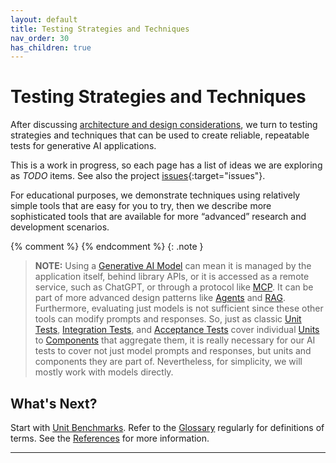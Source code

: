 ```yaml
---
layout: default
title: Testing Strategies and Techniques
nav_order: 30
has_children: true
---
```


# Testing Strategies and Techniques

After discussing [architecture and design considerations]({{site.baseurl}}/arch-design/), we turn to testing strategies and techniques that can be used to create reliable, repeatable tests for generative AI applications. 

This is a work in progress, so each page has a list of ideas we are exploring as _TODO_ items. See also the project [issues](https://github.com/The-AI-Alliance/ai-application-testing/issues){:target="issues"}.

For educational purposes, we demonstrate techniques using relatively simple tools that are easy for you to try, then we describe more sophisticated tools that are available for more &ldquo;advanced&rdquo; research and development scenarios.

{% comment %}
{% endcomment %}
{: .note }
> **NOTE:** Using a [Generative AI Model]({{site.glossaryurl}}/#generative-ai-model) can mean it is managed by the application itself, behind library APIs, or it is accessed as a remote service, such as ChatGPT, or through a protocol like [MCP]({{site.glossaryurl}}/#model-context-protocol). It can be part of more advanced design patterns like [Agents]({{site.glossaryurl}}/#agent) and [RAG]({{site.glossaryurl}}/#retrieval-augmented-generation). Furthermore, evaluating just models is not sufficient since these other tools can modify prompts and responses. So, just as classic [Unit Tests]({{site.glossaryurl}}/#unit-test), [Integration Tests]({{site.glossaryurl}}/#integration-test), and [Acceptance Tests]({{site.glossaryurl}}/#acceptance-test) cover individual [Units]({{site.glossaryurl}}/#unit) to [Components]({{site.glossaryurl}}/#component) that aggregate them, it is really necessary for our AI tests to cover not just model prompts and responses, but units and components they are part of. Nevertheless, for simplicity, we will mostly work with models directly.

## What's Next?

Start with [Unit Benchmarks]({{site.baseurl}}/testing-strategies/unit-benchmarks/). Refer to the [Glossary]({{site.glossaryurl}}/) regularly for definitions of terms. See the [References]({{site.baseurl}}/references/) for more information.

---
